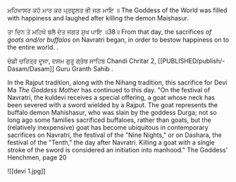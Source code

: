 ਮਹਿਖਾਸਰ ਕਹੱ ਮਾਰ ਕਰ ਪ੍ਰਫੁਲਤ ਭੀ ਜਗ ਮਾਇ ॥ 
The Goddess of the World was filled with happiness and laughed after killing the demon Maishasur.  

ਤਾ ਦਿਨ ਤੇ ਮਹਿਖੇ ਬਲੈ ਦੇਤ ਜਗਤ ਸੁਖ ਪਾਇ ॥38॥ 
From that day, the sacrifices *of goats and/or buffalos* on Navratri began, in order to bestow happiness on to the entire world. .  

ਚੰਡੀ ਚਰਿਤ੍ਰ ਦੂਜਾ, ਦਸਮ ਗੁਰੂ ਗ੍ਰੰਥ ਸਾਹਿਬ 
Chandi Chritar 2, [[PUBLISHED/publish/-Dasam/Dasam]] Guru Granth Sahib .  

In the Rajput tradition, along with the Nihang tradition, this sacrifice for Devi Ma *The Goddess Mother* has continued to this day. "On the festival of Navratri, the kuldevi receives a special offering, a goat whose neck has been severed with a sword wielded by a Rajput. The goat represents the buffalo demon Mahishasur, who was slain by the goddess Durga; not so long ago some families sacrificed buffaloes, rather than goats, but the (relatively inexpensive) goat has become ubiquitous in contemporary sacrifices on Navratri, the festival of the "Nine Nights," or on Dashara, the festival of the "Tenth," the day after Navratri. Killing a goat with a single stroke of the sword is considered an initiation into manhood." The Goddess' Henchmen, page 20

![[devi 1.jpg]]